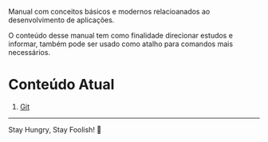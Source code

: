 Manual com conceitos básicos e modernos relacioanados ao desenvolvimento de aplicações.

O conteúdo desse manual tem como finalidade direcionar estudos e informar, também pode ser usado como atalho para comandos mais necessários.

# Conteúdo Atual

1. [Git](./git-commands.md)


---
Stay Hungry, Stay Foolish! 🍎